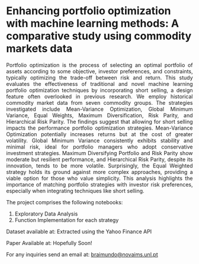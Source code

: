 # Enhancing portfolio optimization with machine learning methods: A comparative study using commodity markets data

<p align="justify">
Portfolio optimization is the process of selecting an optimal portfolio of assets according to some objective, investor preferences, and constraints, typically optimizing the trade-off between risk and return. This study evaluates the effectiveness of traditional and novel machine learning portfolio optimization techniques by incorporating short selling, a design feature often overlooked in previous research. We employ historical commodity market data from seven commodity groups. The strategies investigated include Mean-Variance Optimization, Global Minimum Variance, Equal Weights, Maximum Diversification, Risk Parity, and Hierarchical Risk Parity. The findings suggest that allowing for short selling impacts the performance portfolio optimization strategies. Mean-Variance Optimization potentially increases returns but at the cost of greater volatility. Global Minimum Variance consistently exhibits stability and minimal risk, ideal for portfolio managers who adopt conservative investment strategies. Maximum Diversifying Portfolio and Risk Parity show moderate but resilient performance, and Hierarchical Risk Parity, despite its innovation, tends to be more volatile. Surprisingly, the Equal Weighted strategy holds its ground against more complex approaches, providing a viable option for those who value simplicity. This analysis highlights the importance of matching portfolio strategies with investor risk preferences, especially when integrating techniques like short selling.
<p align="justify">
The project comprises the following notebooks:

1) Exploratory Data Analysis
2) Function Implementation for each strategy

Dataset available at: Extracted using the Yahoo Finance API

Paper Available at: Hopefully Soon!

For any inquiries send an email at: braimundo@novaims.unl.pt
